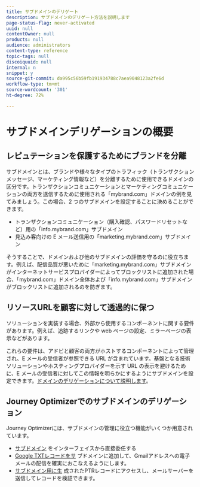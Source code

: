 ```yaml
---
title: サブドメインのデリゲート
description: サブドメインのデリゲート方法を説明します
page-status-flag: never-activated
uuid: null
contentOwner: null
products: null
audience: administrators
content-type: reference
topic-tags: null
discoiquuid: null
internal: n
snippet: y
source-git-commit: da995c56b59fb191934788c7aea9048123a2fe6d
workflow-type: tm+mt
source-wordcount: '301'
ht-degree: 72%

---
```



# サブドメインデリゲーションの概要

## レピュテーションを保護するためにブランドを分離

サブドメインとは、ブランドや様々なタイプのトラフィック（トランザクションメッセージ、マーケティング情報など）を分離するために使用できるドメインの区分です。トランザクションコミュニケーションとマーケティングコミュニケーションの両方を送信するために使用される「mybrand.com」ドメインの例を見てみましょう。この場合、2 つのサブドメインを設定することに決めることができます。

* トランザクションコミュニケーション（購入確認、パスワードリセットなど）用の「info.mybrand.com」サブドメイン
* 見込み客向けの E メール送信用の「marketing.mybrand.com」サブドメイン

そうすることで、ドメインおよび他のサブドメインの評価を守るのに役立ちます。例えば、配信品質が悪いために「marketing.mybrand.com」サブドメインがインターネットサービスプロバイダーによってブロックリストに追加された場合、「mybrand.com」ドメイン全体および「info.mybrand.com」サブドメインがブロックリストに追加されるのを防ぎます。

## リソースURLを顧客に対して透過的に保つ

ソリューションを実装する場合、外部から使用するコンポーネントに関する要件があります。例えば、追跡するリンクや web ページの設定、ミラーページの表示などがあります。

これらの要件は、アドビと顧客の両方がホストするコンポーネントによって管理され、E メールの受信者が参照できる URL が含まれています。基盤となる技術ソリューションやホスティングプロバイダーを示す URL の表示を避けるために、E メールの受信者に対してこの情報を明らかにするようにサブドメインを設定できます。[ドメインのデリゲーションについて説明します](https://helpx.adobe.com/jp/campaign/kb/domain-name-delegation.html?lang=ja)。

## Journey Optimizerでのサブドメインのデリゲーション

Journey Optimizerには、サブドメインの管理に役立つ機能がいくつか用意されています。

* [サブドメイン](delegate-subdomain.md) をインターフェイスから直接委任する
* [Google TXTレコードをサ](google-txt.md) ブドメインに追加して、Gmailアドレスへの電子メールの配信を確実におこなえるようにします。
* [サブドメイン用に生](ptr-records.md) 成されたPTRレコードにアクセスし、メールサーバーを送信してレコードを検証できます。
